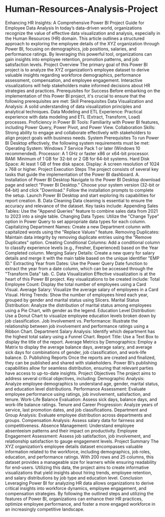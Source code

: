 # Human-Resources-Analysis-Project
Enhancing HR Insights: A Comprehensive Power BI Project Guide for Employee Data Analysis
In today’s data-driven world, organizations recognize the value of effective data visualization and analysis, especially in the Human Resources (HR) domain. This article outlines a structured approach to exploring the employee details of the XYZ organization through Power BI, focusing on demographics, job positions, salaries, and performance ratings. By leveraging this powerful tool, organizations can gain insights into employee retention, promotion patterns, and job satisfaction levels.
Project Overview
The primary goal of this Power BI project is to analyze the XYZ organization’s employee dataset to derive valuable insights regarding workforce demographics, performance assessment, compensation, and employee engagement. Interactive visualizations will help stakeholders make informed decisions about HR strategies and practices.
Prerequisites for Success
Before embarking on the implementation of this Power BI project, it's crucial to ensure that the following prerequisites are met:
Skill Prerequisites
Data Visualization and Analysis: A solid understanding of data visualization principles and analytical techniques.
Data Modeling and ETL Experience: Practical experience with data modeling and ETL (Extract, Transform, Load) processes.
Proficiency in Power BI Tools: Familiarity with Power BI features, including Power Query, Power Pivot, and Power View.
Collaboration Skills: Strong ability to engage and collaborate effectively with stakeholders to align project goals with business needs.
System Prerequisites
To run Power BI Desktop effectively, the following system requirements must be met:
Operating System: Windows 7 Service Pack 1 or later (Windows 10 recommended).
Processor: A 1 GHz or faster x86 or x64-bit processor.
RAM: Minimum of 1 GB for 32-bit or 2 GB for 64-bit systems.
Hard Disk Space: At least 1 GB of free disk space.
Display: A screen resolution of 1024 x 768 or higher.
Project Execution Steps
The project consists of several key tasks that guide the implementation of the Power BI dashboard.
A. Installation of Power BI Desktop
Navigate to the Power BI Desktop download page and select "Power BI Desktop."
Choose your system version (32-bit or 64-bit) and click "Download."
Follow the installation prompts to complete the setup.
Launch Power BI Desktop and start exploring its capabilities for report creation.
B. Data Cleaning
Data cleaning is essential to ensure the accuracy and relevance of the dataset. Key tasks include:
Appending Sales Tables: Use the "Append Queries" feature to combine sales data from 2021 to 2023 into a single table.
Changing Data Types: Utilize the "Change Type" option in Power Query to set appropriate data types for each column.
Capitalizing Department Names: Create a new Department column with capitalized words using the "Replace Values" feature.
Removing Duplicates: Maintain data integrity by removing duplicate entries using the "Remove Duplicates" option.
Creating Conditional Columns: Add a conditional column to classify experience levels (e.g., Fresher, Experienced) based on the Year Completed column.
Merging Salary Details: Create a new query for salary details and merge it with the main table based on the unique identifier "EMP ID."
Extracting Year from Dates: Use the Power Query Date function to extract the year from a date column, which can be accessed through the "Transform Data" tab.
C. Data Visualization
Effective visualization is at the heart of this Power BI project. Key visualizations to be created include:
Total Employee Count: Display the total number of employees using a Card Visual.
Average Salary: Visualize the average salary of employees in a Card Visual.
Hiring Trends: Show the number of employees hired each year, grouped by gender and marital status using Slicers.
Marital Status Distribution: Analyze the distribution of marital status among employees using a Pie Chart, with gender as the legend.
Education Level Distribution: Use a Donut Chart to visualize employee education levels broken down by job classification.
Job Involvement vs. Performance: Illustrate the relationship between job involvement and performance ratings using a Ribbon Chart.
Department Salary Analysis: Identify which department has the highest total salary using a Funnel Chart.
Report Title: Use a Text Box to display the title of the report.
Average Metrics by Demographics: Employ a Matrix to display the average balance days, average salary, and average sick days for combinations of gender, job classification, and work-life balance.
D. Publishing Reports
Once the reports are created and finalized, they can be published and shared with stakeholders. Power BI’s publishing capabilities allow for seamless distribution, ensuring that relevant parties have access to up-to-date insights.
Project Objectives
The project aims to address several critical objectives, including:
Demographic Analysis: Analyze employee demographics to understand age, gender, marital status, and education level distributions.
Performance Assessment: Evaluate employee performance using ratings, job involvement, satisfaction, and tenure.
Work-Life Balance Evaluation: Assess sick days, balance days, and work-life balance ratings.
Tenure and Career Progression: Analyze years of service, last promotion dates, and job classifications.
Department and Group Analysis: Evaluate employee distribution across departments and groups.
Compensation Analysis: Assess salary data for fairness and competitiveness.
Absence Management: Understand employee absenteeism patterns and their impact on productivity.
Employee Engagement Assessment: Assess job satisfaction, job involvement, and relationship satisfaction to gauge engagement levels.
Project Summary
The XYZ organization’s employee details dataset encompasses valuable information related to the workforce, including demographics, job roles, education, and performance ratings. With 200 rows and 25 columns, this dataset provides a manageable size for learners while ensuring readability for end-users. Utilizing this data, the project aims to create informative visualizations that yield insights about hiring trends, employee retention, and salary distributions by job type and education level.
Conclusion
Leveraging Power BI for analyzing HR data allows organizations to derive critical insights into workforce dynamics, employee engagement, and compensation strategies. By following the outlined steps and utilizing the features of Power BI, organizations can enhance their HR practices, optimize employee performance, and foster a more engaged workforce in an increasingly competitive landscape.
